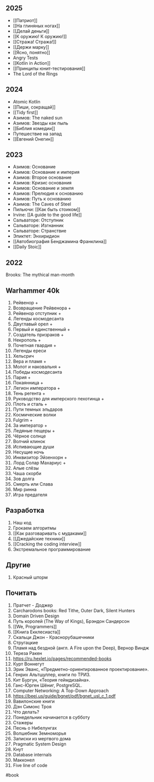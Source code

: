 ## 2025

- [[Патриот]]
- [[На глиняных ногах]]
- [[Делай деньги]]
- [[К оружию! К оружию!]]
- [[Стража! Стража!]]
- [[Держи марку]]
- [[Ясно, понятно]]
- Angry Tests
- [[Kotlin in Action]]
- [[Принципы юнит-тестирования]]
- The Lord of the Rings

## 2024

- Atomic Kotlin
- [[Пиши, сокращай]]
- [[Tidy first]]
- Азимов: The naked sun
- Азимов: Звезды как пыль
- [[Библия комедии]]
- Путешествие на запад
- [[Евгений Онегин]]

## 2023

- Азимов: Основание
- Азимов: Основание и империя 
- Азимов: Второе основание 
- Азимов: Кризис основания 
- Азимов: Основание и земля
- Азимов: Прелюдия к основанию 
- Азимов: Путь к основанию
- Азимов: The Caves of Steel
- Пильючи: [[Как быть стоиком]]
- Irvine: [[A guide to the good life]]
- Сальваторе: Отступник
- Сальваторе: Изгнанник
- Сальваторе: Странствие 
- Эпиктет: Энхиридион
- [[Автобиография Бенджамина Франклина]]
- [[Daily Stoic]]

## 2022

Brooks: The mythical man-month

## Warhammer 40k
1. Рейвенор +
2. Возвращение Рейвенора +
3. Рейвенор отступник +
4. Легенды космодесанта 
5. Двуглавый орел +
6. Первый и единственный +
7. Создатель призраков +
8. Некрополь +
9. Почетная гвардия +
10. Легенды ереси 
11. Хельсрич
12. Вера и пламя +
13. Молот и наковальня +
14. Победы космодесанта
15. Пария +
16. Покаянница +
17. Легион императора +
18. Тень регента +
19. Руководство для имперского пехотинца +
20. Плоть и сталь +
21. Пути темных эльдаров
22. Космические волки
23. Fulgrim +
24. За император +
25. Ледяные пещеры +
26. Чёрное солнце 
27. Волчий клинок
28. Испивающие души
29. Несущие ночь
30. Инквизитор Эйзенхорн +
31. Лорд Солар Махариус +
32. Алые слёзы 
33. Чаша скорби
34. Зов долга
35. Смерть или Слава 
36. Мир ринна
37. Игра предателя 

## Разработка

1. Наш код
2. Грокаем алгоритмы
3. [[Как разговаривать с мудаками]]
4. [[Джедайские техники]]
5. [[Cracking the coding interview]]
6. Экстремальное  программирование

## Другие
1. Красный шторм

## Почитать

1. Пратчет - Доджер
2. Carcharodons books: Red Tithe, Outer Dark, Silent Hunters
3. Domain Driven Design
4. Путь королей (The Way of Kings), Брэндон Сандерсон
5. [[We, Programmers]]
6. [[Книга Екклесиаста]]
7. Скальци Джон - Краснорубашечники
8. Стругацкие
9. Пламя над бездной (англ. A Fire upon the Deep), Вернор Виндж
10. Тереза Ракен
11. https://ru.hexlet.io/pages/recommended-books
12. Курт Воннегут
13. Эрик Эванс, «Предметно-ориентированное проектирование».
14. Генрих Альтшуллер, книги по ТРИЗ. 
15. Кит Бургун, «Теория геймдизайна».
16. Ганс-Юрген Шёниг, PostgreSQL. 
17. Computer Networking: A Top-Down Approach
18. https://beej.us/guide/bgnet/pdf/bgnet_usl_c_1.pdf
19. Вавилонские книги
20. Дэн Симонс Троя
21. Что делать?
22. Понедельник начинается в субботу
23. Стажеры
24. Песнь о Нибелунгах
25. Волшебник Земноморья
26. Записки из мертвого дома
27. Pragmatic System Design
28. Кнут
29. Database internals
30. Макконел
31. Five line of code

#book